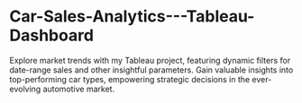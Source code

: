 # Car-Sales-Analytics---Tableau-Dashboard
Explore market trends with my Tableau project, featuring dynamic filters for date-range sales and other insightful parameters. Gain valuable insights into top-performing car types, empowering strategic decisions in the ever-evolving automotive market.
